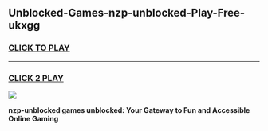 
## Unblocked-Games-nzp-unblocked-Play-Free-ukxgg
<h3>
<a href="https://premium76.site?title=nzp-unblocked&ref=21A">CLICK TO PLAY</a></h3>
<hr>

<h3>
<a href="https://premium76.site?title=nzp-unblocked&ref=21A">CLICK 2 PLAY</a>
  
</h3>

<a href="https://premium76.site?title=nzp-unblocked&ref=21A"><img src="https://clearcache.store/games.png"></a>


**nzp-unblocked games unblocked: Your Gateway to Fun and Accessible Online Gaming**
